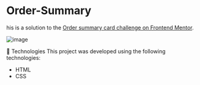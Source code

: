 # Order-Summary
his is a solution to the [Order summary card challenge on Frontend Mentor](https://www.frontendmentor.io/challenges/order-summary-component-QlPmajDUj).

![image](https://user-images.githubusercontent.com/99630566/157356866-4754a947-d271-47d9-95af-9bb03716fbda.png)


🧪 Technologies
This project was developed using the following technologies:

<ul>
<li>HTML</li>
<li>CSS</li>
</ul>


